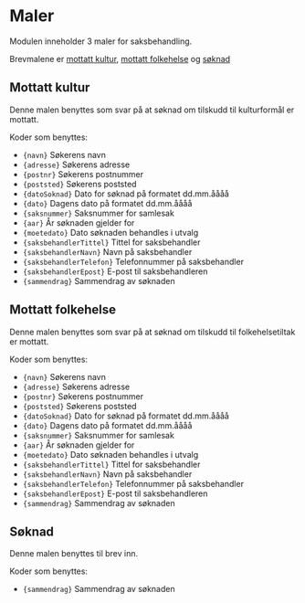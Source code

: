 # Maler

Modulen inneholder 3 maler for saksbehandling.

Brevmalene er [mottatt kultur](../templates/mottatt.kultur.docx), [mottatt folkehelse](../templates/mottatt.folkehelse.docx)
 og [søknad](../templates/soknad.docx)

## Mottatt kultur
Denne malen benyttes som svar på at søknad om tilskudd til kulturformål er mottatt.

Koder som benyttes:

- ```{navn}``` Søkerens navn
- ```{adresse}``` Søkerens adresse
- ```{postnr}``` Søkerens postnummer
- ```{poststed}``` Søkerens poststed
- ```{datoSoknad}``` Dato for søknad på formatet dd.mm.åååå
- ```{dato}``` Dagens dato på formatet dd.mm.åååå
- ```{saksnummer}``` Saksnummer for samlesak
- ```{aar}``` År søknaden gjelder for
- ```{moetedato}``` Dato søknaden behandles i utvalg
- ```{saksbehandlerTittel}``` Tittel for saksbehandler
- ```{saksbehandlerNavn}``` Navn på saksbehandler
- ```{saksbehandlerTelefon}``` Telefonnummer på saksbehandler
- ```{saksbehandlerEpost}``` E-post til saksbehandleren
- ```{sammendrag}``` Sammendrag av søknaden

## Mottatt folkehelse
Denne malen benyttes som svar på at søknad om tilskudd til folkehelsetiltak er mottatt.

Koder som benyttes:

- ```{navn}``` Søkerens navn
- ```{adresse}``` Søkerens adresse
- ```{postnr}``` Søkerens postnummer
- ```{poststed}``` Søkerens poststed
- ```{datoSoknad}``` Dato for søknad på formatet dd.mm.åååå
- ```{dato}``` Dagens dato på formatet dd.mm.åååå
- ```{saksnummer}``` Saksnummer for samlesak
- ```{aar}``` År søknaden gjelder for
- ```{moetedato}``` Dato søknaden behandles i utvalg
- ```{saksbehandlerTittel}``` Tittel for saksbehandler
- ```{saksbehandlerNavn}``` Navn på saksbehandler
- ```{saksbehandlerTelefon}``` Telefonnummer på saksbehandler
- ```{saksbehandlerEpost}``` E-post til saksbehandleren 
- ```{sammendrag}``` Sammendrag av søknaden

## Søknad
Denne malen benyttes til brev inn.

Koder som benyttes:

- ```{sammendrag}``` Sammendrag av søknaden
